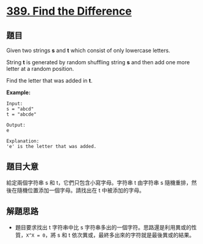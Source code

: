 # [389. Find the Difference](https://leetcode.com/problems/find-the-difference/)

## 題目

Given two strings **s** and **t** which consist of only lowercase letters.

String **t** is generated by random shuffling string **s** and then add one more letter at a random position.

Find the letter that was added in **t**.

**Example:**

    Input:
    s = "abcd"
    t = "abcde"
    
    Output:
    e
    
    Explanation:
    'e' is the letter that was added.

## 題目大意

給定兩個字符串 s 和 t，它們只包含小寫字母。字符串 t 由字符串 s 隨機重排，然後在隨機位置添加一個字母。請找出在 t 中被添加的字母。


## 解題思路

- 題目要求找出 t 字符串中比 s 字符串多出的一個字符。思路還是利用異或的性質，`X^X = 0`，將 s 和 t 依次異或，最終多出來的字符就是最後異或的結果。
